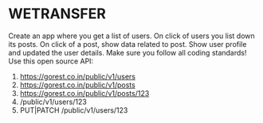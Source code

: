 # WETRANSFER



Create an app where you get a list of users. On click of users you list down its posts. On click of a post, show data related to post.
Show user profile and updated the user details.
Make sure you follow all coding standards!
Use this open source API:
1) https://gorest.co.in/public/v1/users
2) https://gorest.co.in/public/v1/posts
3) https://gorest.co.in/public/v1/posts/123
4) /public/v1/users/123
5) PUT|PATCH /public/v1/users/123


